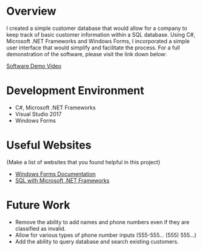 # Overview
I created a simple customer database that would allow for a company to keep track of basic customer information within a SQL database. Using C#, Microsoft .NET Frameworks and Windows Forms, I incorporated a simple user interface that would simplify and facilitate the process. For a full demonstration of the software, please visit the link down below:

[Software Demo Video](http://youtube.link.goes.here)

# Development Environment

* C#, Microsoft .NET Frameworks
* Visual Studio 2017
* Windows Forms

# Useful Websites

{Make a list of websites that you found helpful in this project}
* [Windows Forms Documentation](https://docs.microsoft.com/en-us/dotnet/desktop/winforms/?view=netdesktop-5.0)
* [SQL with Microsoft .NET Frameworks](https://docs.microsoft.com/en-us/dotnet/api/system.data.sqlclient.sqlconnection?view=dotnet-plat-ext-5.0)

# Future Work

* Remove the ability to add names and phone numbers even if they are classified as invalid.
* Allow for various types of phone number inputs (555-555... (555) 555...)
* Add the ability to query database and search existing customers.
